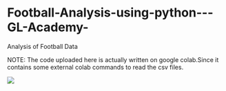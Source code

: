 # Football-Analysis-using-python---GL-Academy-
Analysis of Football Data

NOTE: The code uploaded here is actually written on google colab.Since it contains some external colab 
commands to read the csv files. 

<img src = "https://blog.grosvenorcasinos.com/wp-content/uploads/2019/12/image3-2-1024x630.jpg"/>
